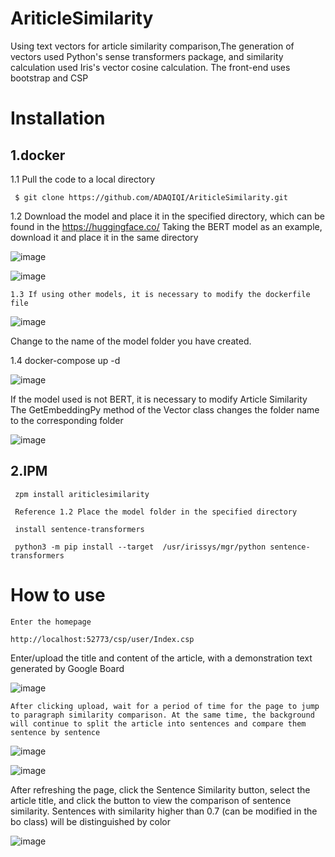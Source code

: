 
# AriticleSimilarity

  Using text vectors for article similarity comparison,The generation of vectors used Python's sense transformers package, and similarity calculation used Iris's vector cosine calculation. The front-end uses bootstrap and CSP

# Installation

  ## 1.docker
  
   1.1 Pull the code to a local directory
   
     $ git clone https://github.com/ADAQIQI/AriticleSimilarity.git
     
   1.2 Download the model and place it in the specified directory, which can be found in the https://huggingface.co/ Taking the BERT model as an example, download it and place it in the same directory
   

   ![image](https://github.com/ADAQIQI/AriticleSimilarity/assets/168393168/e5d54c71-52d5-45eb-a416-e73b6f5d5df8)

   ![image](https://github.com/ADAQIQI/AriticleSimilarity/assets/168393168/e8e4cf34-99ec-44cf-b7cf-873df537f234)

    1.3 If using other models, it is necessary to modify the dockerfile file

   
   ![image](https://github.com/ADAQIQI/AriticleSimilarity/assets/168393168/dc7fe43b-3f9a-4c14-afb8-716f752be7e1)

   Change to the name of the model folder you have created.
    
   1.4 docker-compose up -d

     
![image](https://github.com/ADAQIQI/AriticleSimilarity/assets/168393168/64c6f592-f9fd-4c30-bfab-6e8e3da4b15b)


  If the model used is not BERT, it is necessary to modify Article Similarity The GetEmbeddingPy method of the Vector class changes the folder name to the corresponding folder
       
 ![image](https://github.com/ADAQIQI/AriticleSimilarity/assets/168393168/b3e84558-6e9e-48ea-aab0-9e5c30ecbabd)



   ## 2.IPM

     zpm install ariticlesimilarity

     Reference 1.2 Place the model folder in the specified directory

     install sentence-transformers
     
     python3 -m pip install --target  /usr/irissys/mgr/python sentence-transformers 
   

# How to use

    Enter the homepage

    http://localhost:52773/csp/user/Index.csp
    
   Enter/upload the title and content of the article, with a demonstration text generated by Google Board

 ![image](https://github.com/ADAQIQI/AriticleSimilarity/assets/168393168/6f33434e-583f-443f-a022-668b3732e48a)

    
    After clicking upload, wait for a period of time for the page to jump to paragraph similarity comparison. At the same time, the background will continue to split the article into sentences and compare them sentence by sentence
    

 ![image](https://github.com/ADAQIQI/AriticleSimilarity/assets/168393168/e9dfcddf-e4fd-4df0-b663-0ede4e6a493c)

     

  ![image](https://github.com/ADAQIQI/AriticleSimilarity/assets/168393168/3f2ebe3f-c142-46b1-b380-40ddc21afdea)

     

   After refreshing the page, click the Sentence Similarity button, select the article title, and click the button to view the comparison of sentence similarity. Sentences with similarity higher than 0.7 (can be modified in the bo class) will be distinguished by color

  ![image](https://github.com/ADAQIQI/AriticleSimilarity/assets/168393168/4710c0de-045c-48f0-bced-347febd4ee8b)





    
